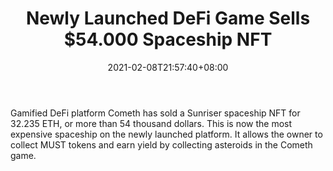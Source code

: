 ﻿---
title: "Newly Launched DeFi Game Sells $54.000 Spaceship NFT"
date: 2021-02-08T21:57:40+08:00
lastmod: 2021-02-08T16:45:40+08:00
draft: false
authors: ["Great"]
description: "Gamified DeFi platform Cometh has sold a Sunriser spaceship NFT for 32.235 ETH, or more than 54 thousand dollars. This is now the most expensive spaceship on the newly launched platform. It allows the owner to collect MUST tokens and earn yield by collecting asteroids in the Cometh game."
featuredImage: "newly-launched-defi-game-sells-54-000-spaceship-nft.png"
tags: ["Strategy Games","Play to Earn"]
categories: ["news"]
news: ["Strategy Games"]
weight: 
lightgallery: true
pinned: false
recommend: false
recommend1: false
---

Gamified DeFi platform Cometh has sold a Sunriser spaceship NFT for 32.235 ETH, or more than 54 thousand dollars. This is now the most expensive spaceship on the newly launched platform. It allows the owner to collect MUST tokens and earn yield by collecting asteroids in the Cometh game.

<!--more-->


